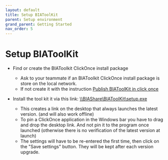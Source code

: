 ```yaml
---
layout: default
title: Setup BIAToolKit
parent: Setup environment
grand_parent: Getting Started
nav_order: 5
---
```


# Setup BIAToolKit 

* Find or create the BIAToolkit ClickOnce install package
  * Ask to your teammate if an BIAToolkit ClickOnce install package is store on the local network.
  * If not create it with the instruction [Publish BIAToolKit in click once](../../30-DeveloperGuide/50-BIAToolKit/90-PublishBIAToolKitInClickOnce.md)
  
* Install the tool kit it via this link: [\\\\BIAShare\\BIAToolKit\\setup.exe](\\BIAShare\BIAToolKit\setup.exe)
  * This creates a link on the desktop that always launches the latest version. (and will also work offline)
  * To pin a ClickOnce application in the Windows bar you have to drag and drop the desktop link. And not pin it to the program once launched (otherwise there is no verification of the latest version at launch)
  * The settings will have to be re-entered the first time, then click on the "Save settings" button. They will be kept after each version upgrade.
